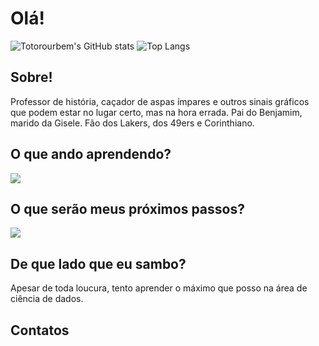 # Olá!

![Totorourbem's GitHub stats](https://github-readme-stats.vercel.app/api?username=totorourbem&show_icons=true&theme=transparent&rank_icon=github)           ![Top Langs](https://github-readme-stats.vercel.app/api/top-langs/?username=totorourbem&layout=donut)

## Sobre!

Professor de história, caçador de aspas ímpares e outros sinais gráficos que podem estar no lugar certo, mas na hora errada. Pai do Benjamim, marido da Gisele. Fão dos Lakers, dos 49ers e Corinthiano.


## O que ando aprendendo?

<img src="https://devicons.dev.br/icons?icon=Python,R,MySQL,HTML,CSS,JavaScript&size=150&theme=light" />


## O que serão meus próximos passos?
<img src="https://devicons.dev.br/icons?icon=MongoDB,Redis,PowerBi&size=150&theme=dark" />
                          
## De que lado que eu sambo?

Apesar de toda loucura, tento aprender o máximo que posso na área de ciência de dados.

## Contatos
